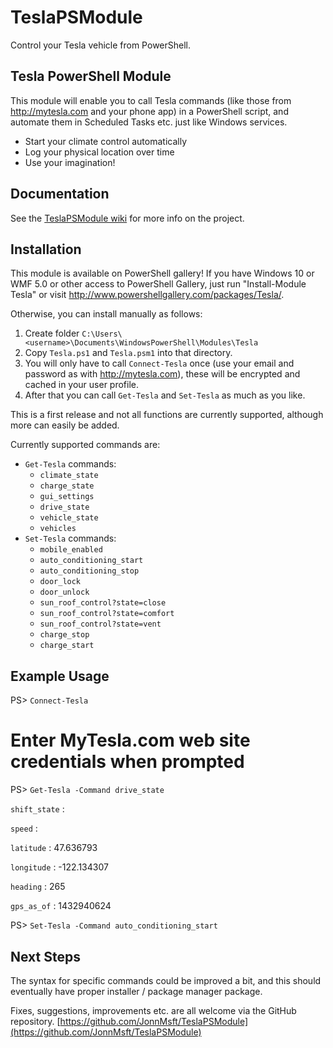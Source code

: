 # TeslaPSModule

Control your Tesla vehicle from PowerShell.

## Tesla PowerShell Module

This module will enable you to call Tesla commands (like those from http://mytesla.com and your phone app) in a PowerShell script, and automate them in Scheduled Tasks etc. just like Windows services.

- Start your climate control automatically
- Log your physical location over time
- Use your imagination!

## Documentation

See the [TeslaPSModule wiki](https://github.com/JonnMsft/TeslaPSModule/wiki) for more info on the project.

## Installation

This module is available on PowerShell gallery! If you have Windows 10 or WMF 5.0 or other access to PowerShell Gallery, just run "Install-Module Tesla" or visit http://www.powershellgallery.com/packages/Tesla/.

Otherwise, you can install manually as follows:

1. Create folder `C:\Users\<username>\Documents\WindowsPowerShell\Modules\Tesla` 
2. Copy `Tesla.ps1` and `Tesla.psm1` into that directory. 
3. You will only have to call `Connect-Tesla` once (use your email and password as with http://mytesla.com), these will be encrypted and cached in your user profile. 
4. After that you can call `Get-Tesla` and `Set-Tesla` as much as you like.

This is a first release and not all functions are currently supported, although more can easily be added. 

Currently supported commands are:

- `Get-Tesla` commands:
	- `climate_state`
	- `charge_state`
	- `gui_settings`
	- `drive_state`
	- `vehicle_state`
	- `vehicles`
- `Set-Tesla` commands: 
	- `mobile_enabled`
	- `auto_conditioning_start`
	- `auto_conditioning_stop`
	- `door_lock`
	- `door_unlock`
	- `sun_roof_control?state=close`
	- `sun_roof_control?state=comfort`
	- `sun_roof_control?state=vent`
	- `charge_stop`
	- `charge_start`

## Example Usage

PS> `Connect-Tesla`

 # Enter MyTesla.com web site credentials when prompted


PS> `Get-Tesla -Command drive_state`

`shift_state` :
 
`speed`       :

`latitude`    : 47.636793

`longitude`   : -122.134307

`heading`     : 265

`gps_as_of`   : 1432940624


PS> `Set-Tesla -Command auto_conditioning_start`


## Next Steps

The syntax for specific commands could be improved a bit, and this should eventually have proper installer / package manager package.

Fixes, suggestions, improvements etc. are all welcome via the GitHub repository.
[https://github.com/JonnMsft/TeslaPSModule](https://github.com/JonnMsft/TeslaPSModule)
